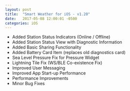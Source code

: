 ```yaml
---
layout: post
title:  "Smart Weather for iOS - v1.20"
date:   2017-05-08 12:00:01 -0500
categories: iOS
---
```


 - Added Station Status Indicators (Online / Offline)
 - Added Station Status View with Diagnostic Information 
 - Added Basic Sharing Functionality
 - Added Battery Card Item (replaces old diagnostics card)
 - Sea Level Pressure Fix for Pressure Widget
 - Lightning Tile Fix (WS/BLE Co-existence Fix)
 - Improved User Messaging
 - Improved App Start-up Performance
 - Performance Improvements
 - Minor Bug Fixes 
